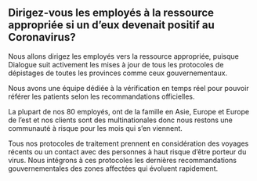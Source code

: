 ## Dirigez-vous les employés à la ressource appropriée si un d’eux devenait positif au Coronavirus?

Nous allons dirigez les employés vers la ressource appropriée, puisque Dialogue suit activement les mises à jour de tous les protocoles de dépistages de toutes les provinces comme ceux gouvernementaux.

Nous avons une équipe dédiée à la vérification en temps réel pour pouvoir référer les patients selon les recommandations officielles.

La plupart de nos 80 employés, ont de la famille en Asie, Europe et Europe de l’est et nos clients sont des multinationales donc nous restons une communauté à risque pour les mois qui s’en viennent.

Tous nos protocoles de traitement prennent en considération des voyages récents ou un contact avec des personnes à haut risque d’être porteur du virus. Nous intégrons à ces protocoles les dernières recommandations gouvernementales des zones affectées qui évoluent rapidement.
